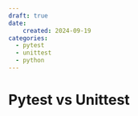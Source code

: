 ```yaml
---
draft: true
date:
    created: 2024-09-19
categories:
  - pytest
  - unittest
  - python
---
```


# Pytest vs Unittest
